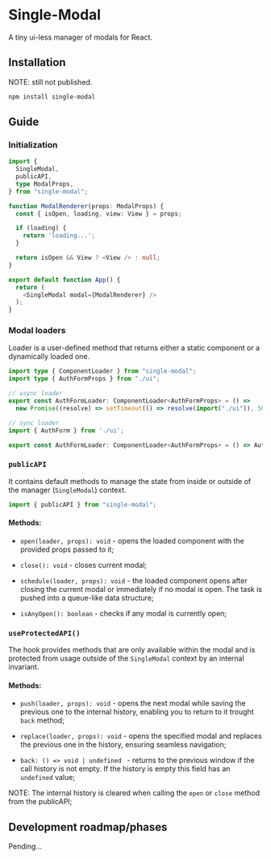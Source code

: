 # Single-Modal

A tiny ui-less manager of modals for React.

## Installation

NOTE: still not published.

```sh
npm install single-modal
```

## Guide

### Initialization

```ts
import {
  SingleModal,
  publicAPI,
  type ModalProps,
} from "single-modal";

function ModalRenderer(props: ModalProps) {
  const { isOpen, loading, view: View } = props;

  if (loading) {
    return 'loading...';
  }

  return isOpen && View ? <View /> : null;
}

export default function App() {
  return (
    <SingleModal modal={ModalRenderer} />
  );
}

```

### Modal loaders

Loader is a user-defined method that returns either a static component or a dynamically loaded one.

```ts
import type { ComponentLoader } from "single-modal";
import type { AuthFormProps } from "./ui";

// async loader
export const AuthFormLoader: ComponentLoader<AuthFormProps> = () =>
  new Promise((resolve) => setTimeout(() => resolve(import("./ui")), 500));

// sync loader
import { AuthForm } from './ui';

export const AuthFormLoader: ComponentLoader<AuthFormProps> = () => AuthForm);

```

### `publicAPI`

It contains default methods to manage the state from inside or outside of the manager (`SingleModal`) context.

```ts
import { publicAPI } from "single-modal";
```

#### Methods:

- `open(loader, props): void` - opens the loaded component with the provided props passed to it;

- `close(): void` - closes current modal;

- `schedule(loader, props): void` - the loaded component opens after closing the current modal or immediately if no modal is open. The task is pushed into a queue-like data structure;

- `isAnyOpen(): boolean` - checks if any modal is currently open;

### `useProtectedAPI()`

The hook provides methods that are only available within the modal and is protected from usage outside of the `SingleModal` context by an internal invariant.

#### Methods:

- `push(loader, props): void` - opens the next modal while saving the previous one to the internal history, enabling you to return to it trought `back` method;

- `replace(loader, props): void` - opens the specified modal and replaces the previous one in the history, ensuring seamless navigation;

- `back: () => void | undefined ` - returns to the previous window if the call history is not empty. If the history is empty this field has an `undefined` value;

NOTE: The internal history is cleared when calling the `open` or `close` method from the publicAPI;

## Development roadmap/phases

Pending...
